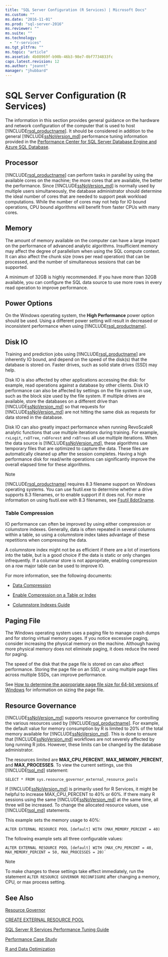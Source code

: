 ```yaml
---
title: "SQL Server Configuration (R Services) | Microsoft Docs"
ms.custom: ""
ms.date: "2016-11-01"
ms.prod: "sql-server-2016"
ms.reviewer: ""
ms.suite: ""
ms.technology: 
  - "r-services"
ms.tgt_pltfrm: ""
ms.topic: "article"
ms.assetid: 4b08969f-b90b-46b3-98e7-0bf7734833fc
caps.latest.revision: 12
ms.author: "jeannt"
manager: "jhubbard"
---
```

# SQL Server Configuration (R Services)
The information in this section provides general guidance on the hardware and network configuration of the computer that is used to host [!INCLUDE[rsql_productname](../../a9notintoc/includes/rsql-productname-md.md)]. It should be considered in addition to the general [!INCLUDE[ssNoVersion_md](../../a9notintoc/includes/ssnoversion-md.md)] performance tuning information provided in the [Performance Center for SQL Server Database Engine and Azure SQL Database](../../relational-databases/security/security-center-for-sql-server-database-engine-and-azure-sql-database.md).

## Processor

[!INCLUDE[rsql_productname](../../a9notintoc/includes/rsql-productname-md.md)] can perform tasks in parallel by using the available cores on the machine; the more cores that are available, the better the performance. Since [!INCLUDE[ssNoVersion_md](../../a9notintoc/includes/ssnoversion-md.md)] is normally used by multiple users simultaneously, the database administrator should determine the ideal number of cores that are needed to support peak workload computations. While the number of cores may not help for IO bound operations, CPU bound algorithms will benefit from faster CPUs with many cores.

## Memory

The amount of memory available on the computer can have a large impact on the performance of advanced analytic algorithms. Insufficient memory may affect the degree of parallelism when using the SQL compute context. It can also affect the chunk size (rows per read operation) that can be processed, and the number of simultaneous sessions that can be supported.

A minimum of 32GB is highly recommended. If you have more than 32GB available, you can configure the SQL data source to use more rows in every read operation to improve performance.

## Power Options

On the Windows operating system, the __High Performance__ power option should be used. Using a different power setting will result in decreased or inconsistent performance when using [!INCLUDE[rsql_productname](../../a9notintoc/includes/rsql-productname-md.md)].

## Disk IO

Training and prediction jobs using [!INCLUDE[rsql_productname](../../a9notintoc/includes/rsql-productname-md.md)] are inherently IO bound, and depend on the speed of the disk(s) that the database is stored on. Faster drives, such as solid state drives (SSD) may help. 

Disk IO is also affected by other applications accessing the disk: for example, read operations against a database by other clients. Disk IO performance can also be affected by settings on the file system in use, such as the block size used by the file system. If multiple drives are available, store the databases on a different drive than [!INCLUDE[ssNoVersion_md](../../a9notintoc/includes/ssnoversion-md.md)] so that requests for [!INCLUDE[ssNoVersion_md](../../a9notintoc/includes/ssnoversion-md.md)] are not hitting the same disk as requests for data stored in the database.

Disk IO can also greatly impact performance when running RevoScaleR analytic functions that use multiple iterations during training. For example, `rxLogit`, `rxDTree`, `rxDForest` and `rxBTrees` all use multiple iterations. When the data source is [!INCLUDE[ssNoVersion_md](../../a9notintoc/includes/ssnoversion-md.md)], these algorithms use temporary files that are optimized to capture the data. These files are automatically cleaned up after the session completes. Having a high performance disk for read/write operations can significantly improve the overall elapsed time for these algorithms.

> [!NOTE]
> [!INCLUDE[rsql_productname](../../a9notintoc/includes/rsql-productname-md.md)] requires 8.3 filename support on Windows operating systems. You can use fsutil.exe to determine whether a drive supports 8.3 filenames, or to enable support if it does not. For more information on using fsutil.exe with 8.3 filenames, see [Fsutil 8dot3name](https://technet.microsoft.com/library/ff621566(v=ws.11).aspx).

### Table Compression

IO performance can often be improved by using either compression or columstore indexes. Generally, data is often repeated in several columns within a table, so using a columnstore index takes advantage of these repetitions when compressing the data.

A columnstore index might not be as efficient if there are a lot of insertions into the table, but is a good choice if the data is static or only changes infrequently. If a columnar store is not appropriate, enabling compression on a row major table can be used to improve IO.

For more information, see the following documents:

* [Data Compression](../../relational-databases/data-compression/data-compression.md)

* [Enable Compression on a Table or Index](../../relational-databases/data-compression/enable-compression-on-a-table-or-index.md)

* [Columnstore Indexes Guide](Columnstore%20Indexes%20Guide.md)

## Paging File

The Windows operating system uses a paging file to manage crash dumps and for storing virtual memory pages. If you notice excessive paging, consider increasing the physical memory on the machine. Although having more physical memory does not eliminate paging, it does reduce the need for paging.

The speed of the disk that the page file is stored on can also affect performance. Storing the page file on an SSD, or using multiple page files across multiple SSDs, can improve performance.

See [How to determine the appropriate page file size for 64-bit versions of Windows](https://support.microsoft.com/en-us/kb/2860880) for information on sizing the page file.

## Resource Governance

[!INCLUDE[ssNoVersion_md](../../a9notintoc/includes/ssnoversion-md.md)] supports resource governance for controlling the various resources used by [!INCLUDE[rsql_productname](../../a9notintoc/includes/rsql-productname-md.md)]. For example, the default value for memory consumption by R is limited to 20% of the total memory available for [!INCLUDE[ssNoVersion_md](../../a9notintoc/includes/ssnoversion-md.md)]. This is done to ensure that [!INCLUDE[ssNoVersion_md](../../a9notintoc/includes/ssnoversion-md.md)] workflows are not severely affected by long running R jobs. However, these limits can be changed by the database administrator. 

The resources limited are __MAX_CPU_PERCENT__, __MAX_MEMORY_PERCENT__, and __MAX_PROCESSES__. To view the current settings, use this [!INCLUDE[tsql_md](../../a9notintoc/includes/tsql-md.md)] statement:

```T-SQL
SELECT * FROM sys.resource_governor_external_resource_pools
``` 

If [!INCLUDE[ssNoVersion_md](../../a9notintoc/includes/ssnoversion-md.md)] is primarily used for R Services, it might be helpful to increase MAX_CPU_PERCENT to 40% or 60%. If there many R sessions using the same [!INCLUDE[ssNoVersion_md](../../a9notintoc/includes/ssnoversion-md.md)] at the same time, all three will be increased. To change the allocated resource values, use [!INCLUDE[tsql_md](../../a9notintoc/includes/tsql-md.md)] statements. 

This example sets the memory usage to 40%:

```T-SQL
ALTER EXTERNAL RESOURCE POOL [default] WITH (MAX_MEMORY_PERCENT = 40)
```
The following example sets all three configurable values:
```T-SQL
ALTER EXTERNAL RESOURCE POOL [default] WITH (MAX_CPU_PERCENT = 40, MAX_MEMORY_PERCENT = 50, MAX_PROCESSES = 20)`
``` 

> [!NOTE]
> To make changes to these settings take effect immediately, run the statement `ALTER RESOURCE GOVERNOR RECONFIGURE` after changing a memory, CPU, or max process setting. 

## See Also
[Resource Governor](../../relational-databases/resource-governor/resource-governor.md)

[CREATE EXTERNAL RESOURCE POOL](../../t-sql/statements/create-external-resource-pool-transact-sql.md)

 [SQL Server R Services Performance Tuning Guide](../../advanced-analytics/r-services/sql-server-r-services-performance-tuning.md)
 
 
 [Performance Case Study](../../advanced-analytics/r-services/performance-case-study-r-services.md)
 
 [R and Data Optimization](../../advanced-analytics/r-services/r-and-data-optimization-r-services.md)